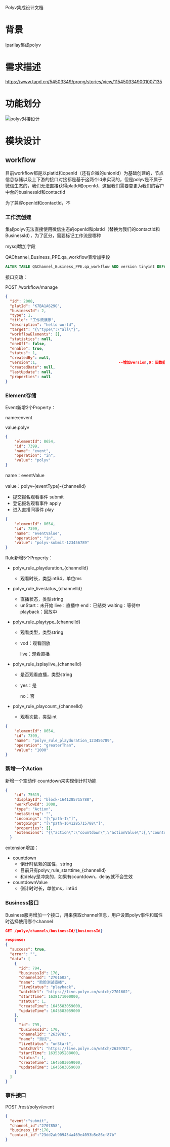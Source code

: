 Polyv集成设计文档

# 背景

Iparllay集成polyv

# 需求描述

https://www.tapd.cn/54503349/prong/stories/view/1154503349001007135

# 功能划分

![polyv对接设计](polyv.assets/polyv%E5%AF%B9%E6%8E%A5%E8%AE%BE%E8%AE%A1.jpg)

# 模块设计

## workflow

目前workflow都是以platId和openId（还有企微的unionId）为基础创建的，节点信息存储以及上下游的接口对接都是基于这两个Id来实现的，但是polyv是不属于微信生态的，我们无法直接获得platId和openId，这里我们需要变更为我们的客户中台的businessId和contactId

为了兼容openId和contactId，不

### 工作流创建

集成polyv无法直接使用微信生态的openId和platId（替换为我们的contactId和BusinessId），为了区分，需要标记工作流是哪种

mysql增加字段

QAChannel_Business_PPE.qa_workflow表增加字段

```sql
ALTER TABLE QAChannel_Business_PPE.qa_workflow ADD version tinyint DEFAULT 0 COMMENT '0:使用openId或unionId,1:使用contactId' AFTER created_by ; 
```

接口变动：

POST /workflow/manage

```json
{
  "id": 2008,
  "platId": "K7BA1A629G",
  "businessId": 2,
  "type": 1,
  "title": "工作流演示",
  "description": "hello world",
  "target": "{\"type\":\"all\"}",
  "workflowElements": [],
  "statistics": null,
  "oneOff": false,
  "enable": true,
  "status": 1,
  "createdBy": null,
  "version":1,                                    --增加version,0：旧数据源，1：新数据源
  "createdDate": null,
  "lastUpdate": null,
  "properties": null
}
```

### Element存储

Event新增2个Property：

name:envent

value:polyv

```json
{
    "elementId": 8654,
    "id": 7399,
    "name": "event",
    "operation": "in",
    "value": "polyv"
}
```

name：eventValue

value：polyv-{eventType}-{channelId}

* 提交报名观看事件 submit
* 登记报名观看事件 apply
* 进入直播间事件 play

```json
{
    "elementId": 8654,
    "id": 7399,
    "name": "eventValue",
    "operation": "in",
    "value": "polyv-submit-123456789"
}
```

Rule新增5个Property：

* polyv_rule_playduration_{channelId}
  
  * 观看时长，类型int64，单位ms

* polyv_rule_livestatus_{channelId}
  
  * 直播状态，类型string
  * unStart：未开始
    live：直播中
    end：已结束
    waiting：等待中
    playback：回放中

* polyv_rule_playtype_{channelId}
  
  * 观看类型，类型string
  
  * vod：观看回放
    
    live：观看直播

* polyv_rule_isplaylive_{channelId}
  
  * 是否观看直播，类型string
  
  * yes：是
    
    no：否

* polyv_rule_playcount_{channelId}
  
  * 观看次数，类型int

```json
{
    "elementId": 8654,
    "id": 7399,
    "name": "polyv_rule_playduration_123456789",
    "operation": "greaterThan",
    "value": "1000"
}
```

### 新增一个Action

新增一个空动作 countdown来实现倒计时功能

```json
{
    "id": 75615,
    "displayId": "block-1641285715788",
    "workflowId": 2008,
    "type": "Action",
    "metaString": "",
    "incomings": "[\"path-1\"]",
    "outgoings": "[\"path-1641285715788\"]",
    "properties": [],
    "extensions": "{\"action\":\"countdown\",\"actionValue\":{,\"countdown\":\"polyv_rule_starttime_123456789\",\"countdownValue\":\"1000\",\"delay\":0,\"within\":null,\"rule\":null,\"ruleValue\":null,\"repeat\":null}"
  }
```

extension增加：

* countdown
  * 倒计时依赖的属性，string
  * 目前只有polyv_rule_starttime_{channelId}
  * 和delay是冲突的，如果有countdown，delay就不会生效
* countdownValue
  * 倒计时时长，单位ms，int64

### Business接口

Business服务增加一个接口，用来获取channel信息，用户设置polyv事件和属性时选择使用哪个channel

```json
GET /polyv/channels/businessId/{businessId}

response:
{
  "success": true,
  "error": "",
  "data": [
    {
      "id": 794,
      "businessId": 170,
      "channelId": "2701602",
      "name": "脸脸测试直播",
      "liveStatus": "playback",
      "watchUrl": "https://live.polyv.cn/watch/2701602",
      "startTime": 1638171000000,
      "status": 1,
      "createTime": 1645583059000,
      "updateTime": 1645583059000
    },
    {
      "id": 795,
      "businessId": 170,
      "channelId": "2639783",
      "name": "测试",
      "liveStatus": "unStart",
      "watchUrl": "https://live.polyv.cn/watch/2639783",
      "startTime": 1635395288000,
      "status": 1,
      "createTime": 1645583059000,
      "updateTime": 1645583059000
    }
  ]
}
```

### 事件接口

POST  /rest/polyv/event

```json
{
  "event":"submit",
  "channel_id":"2707858",
  "business_id":170,
  "contact_id":"23dd2ab909454a469e4093b5e86cf87b"
}
```
